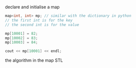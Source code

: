 declare and initialise a map
```cpp
map<int, int> mp; // similar with the dictionary in python
// the first int is for the key
// the second int is for the value

mp[10001] = 82;
mp[10002] = 83;
mp[10003] = 84;

cout << mp[10001] << endl;
```

the algorithm in the map STL